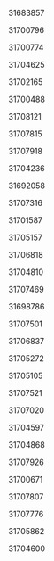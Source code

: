 31683857

31700796

31700774

31704625

31702165

31700488

31708121

31707815

31707918

31704236

31692058

31707316

31701587

31705157

31706818

31704810

31707469

31698786

31707501

31706837

31705272

31705105

31707521

31707020

31704597

31704868

31707926

31700671

31707807

31707776

31705862

31704600

